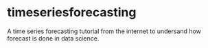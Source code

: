 # timeseriesforecasting

A time series forecasting tutorial from the internet to undersand how forecast is done in data science. 
